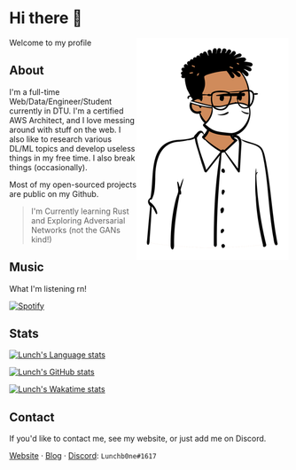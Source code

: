 # Hi there 👋
[<img align="right" src="lunchgraphic.png">](https://www.youtube.com/watch?v=dQw4w9WgXcQ)
Welcome to my profile

## About
I'm a full-time Web/Data/Engineer/Student currently in DTU. I'm a certified AWS Architect, and I love messing around with stuff on the web. I also like to research various DL/ML topics and develop useless things in my free time.
I also break things (occasionally).

Most of my open-sourced projects are public on my Github.

> I'm Currently learning Rust and Exploring Adversarial Networks (not the GANs kind!)

## Music
What I'm listening rn!

[![Spotify](https://spotify.lunchb0ne.me/api?theme=dark&scan=true)](https://open.spotify.com/user/lunchb0ne)

## Stats
[![Lunch's Language stats](https://github-readme-stats.vercel.app/api/top-langs/?username=lunchb0ne&langs_count=8&layout=compact&hide_border=true&bg_color=161B22&text_color=c9d1d9&title_color=50a6ff&icon_color=3572a5&card_width=445)](https://github.com/lunchb0ne/)

[![Lunch's GitHub stats](https://github-readme-stats.vercel.app/api?username=lunchb0ne&count_private=true&include_all_commits=true&show_icons=true&hide_border=true&bg_color=161B22&text_color=c9d1d9&title_color=50a6ff&icon_color=3572a5)](https://github.com/lunchb0ne/)

[![Lunch's Wakatime stats](https://github-readme-stats.vercel.app/api/wakatime?username=lunchb0ne&layout=compact&langs_count=10&theme=dark&hide_border=true&bg_color=161B22&text_color=c9d1d9&title_color=50a6ff&icon_color=3572a5)](https://wakatime.com/@lunchb0ne)

## Contact
If you'd like to contact me, see my website, or just add me on Discord.

[Website](https://lunchb0ne.me)     ·     [Blog](https://blog.lunchb0ne.me)     ·     [Discord](https://discord.com/channels/@me): `Lunchb0ne#1617`
